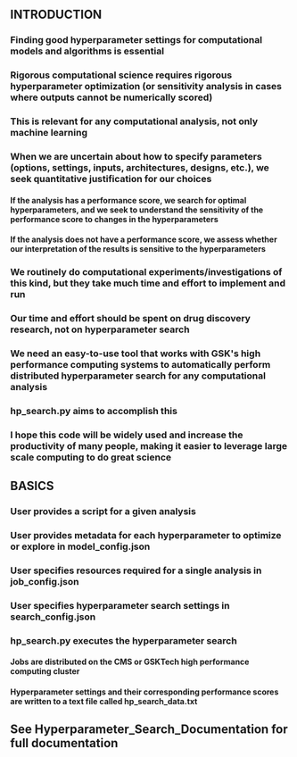 ## INTRODUCTION
### Finding good hyperparameter settings for computational models and algorithms is essential
### Rigorous computational science requires rigorous hyperparameter optimization (or sensitivity analysis in cases where outputs cannot be numerically scored)
### This is relevant for any computational analysis, not only machine learning
### When we are uncertain about how to specify parameters (options, settings, inputs, architectures, designs, etc.), we seek quantitative justification for our choices
#### If the analysis has a performance score, we search for optimal hyperparameters, and we seek to understand the sensitivity of the performance score to changes in the hyperparameters
#### If the analysis does not have a performance score, we assess whether our interpretation of the results is sensitive to the hyperparameters
### We routinely do computational experiments/investigations of this kind, but they take much time and effort to implement and run
### Our time and effort should be spent on drug discovery research, not on hyperparameter search
### We need an easy-to-use tool that works with GSK's high performance computing systems to automatically perform distributed hyperparameter search for any computational analysis
### hp_search.py aims to accomplish this
### I hope this code will be widely used and increase the productivity of many people, making it easier to leverage large scale computing to do great science

## BASICS
### User provides a script for a given analysis
### User provides metadata for each hyperparameter to optimize or explore in model_config.json
### User specifies resources required for a single analysis in job_config.json
### User specifies hyperparameter search settings in search_config.json
### hp_search.py executes the hyperparameter search
#### Jobs are distributed on the CMS or GSKTech high performance computing cluster
#### Hyperparameter settings and their corresponding performance scores are written to a text file called hp_search_data.txt

## See Hyperparameter_Search_Documentation for full documentation
